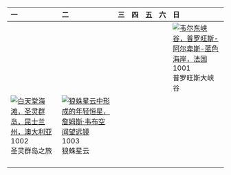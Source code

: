 | 一                                                                                                                                                                                                  | 二                                                                                                                                                                                                    | 三   | 四   | 五   | 六   | 日                                                                                                                                                                                                |
|:---------------------------------------------------------------------------------------------------------------------------------------------------------------------------------------------------|:-----------------------------------------------------------------------------------------------------------------------------------------------------------------------------------------------------|:----|:----|:----|:----|:-------------------------------------------------------------------------------------------------------------------------------------------------------------------------------------------------|
|                                                                                                                                                                                                    |                                                                                                                                                                                                      |     |     |     |     | [![](https://www.bing.com/th?id=OHR.VerdonCanyon_ZH-CN8872507857_320x240.jpg '韦尔东峡谷，普罗旺斯-阿尔卑斯-蓝色海岸，法国')](https://www.bing.com/th?id=OHR.VerdonCanyon_ZH-CN8872507857_UHD.jpg)<br>1001<br>普罗旺斯大峡谷 |
| [![](https://www.bing.com/th?id=OHR.WhitsundaySwirl_ZH-CN9085371328_320x240.jpg '白天堂海滩，圣灵群岛，昆士兰州，澳大利亚')](https://www.bing.com/th?id=OHR.WhitsundaySwirl_ZH-CN9085371328_UHD.jpg)<br>1002<br>圣灵群岛之旅 | [![](https://www.bing.com/th?id=OHR.TarantulaNebula_ZH-CN9340300473_320x240.jpg '狼蛛星云中形成的年轻恒星，詹姆斯·韦布空间望远镜')](https://www.bing.com/th?id=OHR.TarantulaNebula_ZH-CN9340300473_UHD.jpg)<br>1003<br>狼蛛星云 |     |     |     |     |                                                                                                                                                                                                  |
|                                                                                                                                                                                                    |                                                                                                                                                                                                      |     |     |     |     |                                                                                                                                                                                                  |
|                                                                                                                                                                                                    |                                                                                                                                                                                                      |     |     |     |     |                                                                                                                                                                                                  |
|                                                                                                                                                                                                    |                                                                                                                                                                                                      |     |     |     |     |                                                                                                                                                                                                  |
|                                                                                                                                                                                                    |                                                                                                                                                                                                      |     |     |     |     |                                                                                                                                                                                                  |